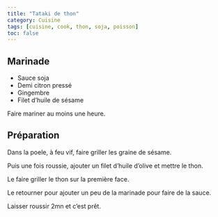 ```yaml
---
title: "Tataki de thon"
category: Cuisine
tags: [cuisine, cook, thon, soja, poisson]
toc: false
---
```


## Marinade

* Sauce soja
* Demi citron pressé
* Gingembre
* Filet d’huile de sésame

Faire mariner au moins une heure.

## Préparation
Dans la poele, à feu vif, faire griller les graine de sésame. 

Puis une fois roussie, ajouter un filet d’huile d’olive et mettre le thon. 

Le faire griller le thon sur la première face. 

Le retourner pour ajouter un peu de la marinade pour faire de la sauce. 

Laisser roussir 2mn et c’est prêt.
